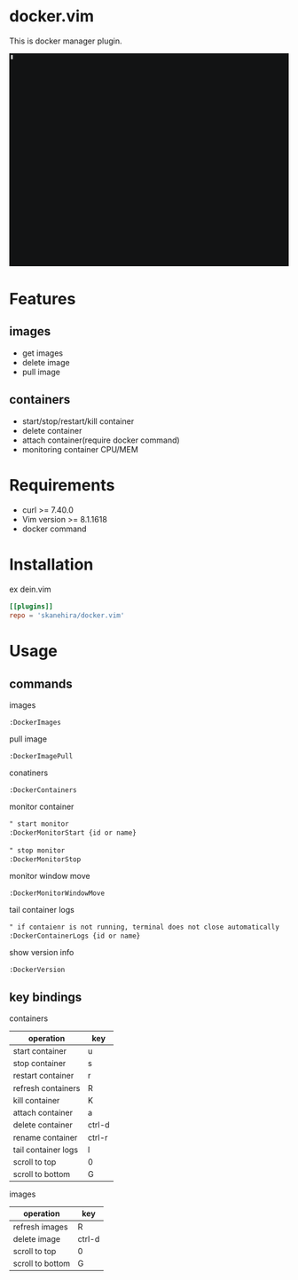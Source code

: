 # docker.vim
This is docker manager plugin.

![](screenshots/docker.vim.gif)

# Features
## images
- get images
- delete image
- pull image

## containers
- start/stop/restart/kill container
- delete container
- attach container(require docker command)
- monitoring container CPU/MEM

# Requirements
- curl >= 7.40.0
- Vim version >= 8.1.1618
- docker command

# Installation
ex dein.vim
```toml
[[plugins]]
repo = 'skanehira/docker.vim'
```

# Usage
## commands
images
```vim
:DockerImages
```

pull image
```vim
:DockerImagePull
```

conatiners
```vim
:DockerContainers
```

monitor container
```vim
" start monitor
:DockerMonitorStart {id or name}

" stop monitor
:DockerMonitorStop
```

monitor window move
```vim
:DockerMonitorWindowMove
```

tail container logs
```vim
" if contaienr is not running, terminal does not close automatically
:DockerContainerLogs {id or name}
```

show version info
```vim
:DockerVersion
```

## key bindings
containers

| operation           | key    |
|---------------------|--------|
| start container     | u      |
| stop container      | s      |
| restart container   | r      |
| refresh containers  | R      |
| kill container      | K      |
| attach container    | a      |
| delete container    | ctrl-d |
| rename container    | ctrl-r |
| tail container logs | l      |
| scroll to top       | 0      |
| scroll to bottom    | G      |


images

| operation        | key    |
|------------------|--------|
| refresh images   | R      |
| delete image     | ctrl-d |
| scroll to top    | 0      |
| scroll to bottom | G      |
